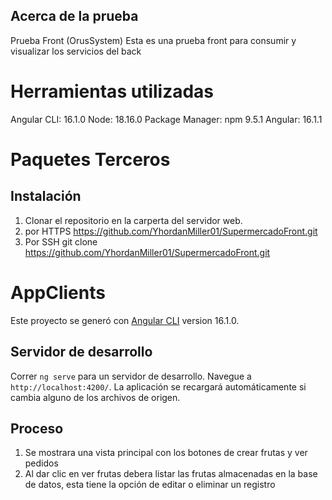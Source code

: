 ## Acerca de la prueba
Prueba Front (OrusSystem)
Esta es una prueba front para consumir y visualizar los servicios del back


# Herramientas utilizadas

Angular CLI: 16.1.0
Node: 18.16.0
Package Manager: npm 9.5.1
Angular: 16.1.1

# Paquetes Terceros

## Instalación

1. Clonar el repositorio en la carperta del servidor web.
2. por HTTPS https://github.com/YhordanMiller01/SupermercadoFront.git
3. Por SSH git clone https://github.com/YhordanMiller01/SupermercadoFront.git

# AppClients

Este proyecto se generó con [Angular CLI](https://github.com/angular/angular-cli) version 16.1.0.

## Servidor de desarrollo

Correr `ng serve` para un servidor de desarrollo. Navegue a `http://localhost:4200/`. La aplicación se recargará automáticamente si cambia alguno de los archivos de origen.


## Proceso

1. Se mostrara una vista principal con los botones de crear frutas y ver pedidos
2. Al dar clic en ver frutas debera listar las frutas almacenadas en la base de datos, esta tiene la opción de editar o eliminar un registro

